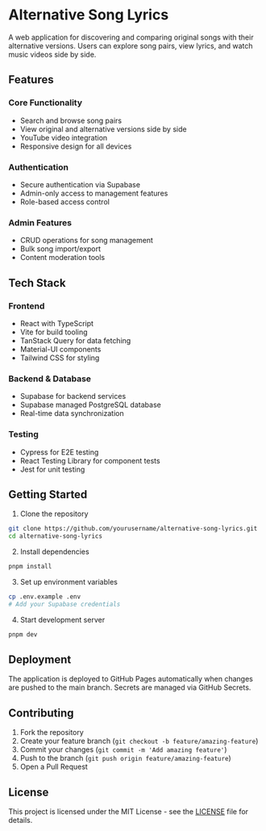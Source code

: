 # Alternative Song Lyrics

A web application for discovering and comparing original songs with their alternative versions. Users can explore song pairs, view lyrics, and watch music videos side by side.

## Features

### Core Functionality
- Search and browse song pairs
- View original and alternative versions side by side
- YouTube video integration
- Responsive design for all devices

### Authentication
- Secure authentication via Supabase
- Admin-only access to management features
- Role-based access control

### Admin Features
- CRUD operations for song management
- Bulk song import/export
- Content moderation tools

## Tech Stack

### Frontend
- React with TypeScript
- Vite for build tooling
- TanStack Query for data fetching
- Material-UI components
- Tailwind CSS for styling

### Backend & Database
- Supabase for backend services
- Supabase managed PostgreSQL database
- Real-time data synchronization

### Testing
- Cypress for E2E testing
- React Testing Library for component tests
- Jest for unit testing

## Getting Started

1. Clone the repository
```bash
git clone https://github.com/yourusername/alternative-song-lyrics.git
cd alternative-song-lyrics
```

2. Install dependencies
```bash
pnpm install
```

3. Set up environment variables
```bash
cp .env.example .env
# Add your Supabase credentials
```

4. Start development server
```bash
pnpm dev
```

## Deployment

The application is deployed to GitHub Pages automatically when changes are pushed to the main branch. Secrets are managed via GitHub Secrets.

## Contributing

1. Fork the repository
2. Create your feature branch (`git checkout -b feature/amazing-feature`)
3. Commit your changes (`git commit -m 'Add amazing feature'`)
4. Push to the branch (`git push origin feature/amazing-feature`)
5. Open a Pull Request

## License

This project is licensed under the MIT License - see the [LICENSE](LICENSE) file for details.
